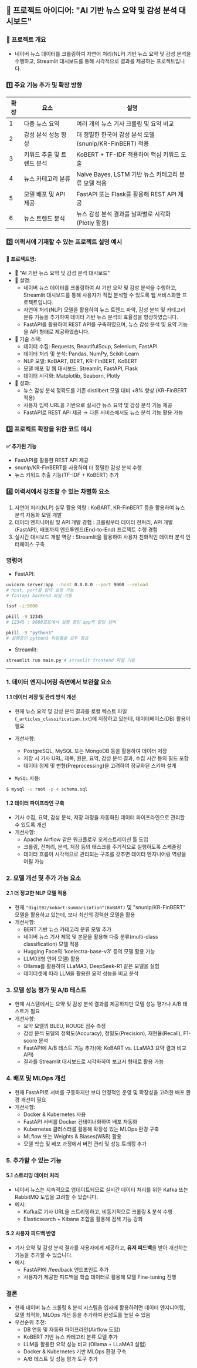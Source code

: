 ## 🚀 프로젝트 아이디어: "AI 기반 뉴스 요약 및 감성 분석 대시보드"

### 📝 프로젝트 개요
- 네이버 뉴스 데이터를 크롤링하여 자연어 처리(NLP) 기반 뉴스 요약 및 감성 분석을 수행하고, Streamlit 대시보드를 통해 시각적으로 결과를 제공하는 프로젝트입니다.

### 1️⃣ 주요 기능 추가 및 확장 방향
|확장|요소|설명|
|---|--------|--------------------|
|1|다중 뉴스 요약|여러 개의 뉴스 기사 크롤링 및 요약 비교|
|2|감성 분석 성능 향상|더 정밀한 한국어 감성 분석 모델(snunlp/KR-FinBERT) 적용|
|3|키워드 추출 및 트렌드 분석|KoBERT + TF-IDF 적용하여 핵심 키워드 도출|
|4|뉴스 카테고리 분류|Naive Bayes, LSTM 기반 뉴스 카테고리 분류 모델 적용|
|5|모델 배포 및 API 제공|FastAPI 또는 Flask를 활용해 REST API 제공|
|6|뉴스 트렌드 분석|뉴스 감성 분석 결과를 날짜별로 시각화(Plotly 활용)|

### 2️⃣ 이력서에 기재할 수 있는 프로젝트 설명 예시

#### 📌 프로젝트명:
- 🚀 "AI 기반 뉴스 요약 및 감성 분석 대시보드"
- 📌 설명:
    - 네이버 뉴스 데이터를 크롤링하여 AI 기반 요약 및 감성 분석을 수행하고, Streamlit 대시보드를 통해 사용자가 직접 분석할 수 있도록 웹 서비스화한 프로젝트입니다.
    - 자연어 처리(NLP) 모델을 활용하여 뉴스 트렌드 파악, 감성 분석 및 카테고리 분류 기능을 추가하여 데이터 기반 뉴스 분석의 효율성을 향상하였습니다.
    - FastAPI를 활용하여 REST API를 구축하였으며, 뉴스 감성 분석 및 요약 기능을 API 형태로 제공하였습니다.
- 📌 기술 스택:
    - 데이터 수집: Requests, BeautifulSoup, Selenium, FastAPI
    - 데이터 처리 및 분석: Pandas, NumPy, Scikit-Learn
    - NLP 모델: KoBART, BERT, KR-FinBERT, KoBERT
    - 모델 배포 및 웹 대시보드: Streamlit, FastAPI, Flask
    - 데이터 시각화: Matplotlib, Seaborn, Plotly
- 📌 성과:
    - 뉴스 감성 분석 정확도를 기존 distilbert 모델 대비 +8% 향상 (KR-FinBERT 적용)
    - 사용자 입력 URL을 기반으로 실시간 뉴스 요약 및 감성 분석 기능 제공
    - FastAPI로 REST API 제공 → 다른 서비스에서도 뉴스 분석 기능 활용 가능

### 3️⃣ 프로젝트 확장을 위한 코드 예시

#### ✅ 추가된 기능
- FastAPI를 활용한 REST API 제공
- snunlp/KR-FinBERT를 사용하여 더 정밀한 감성 분석 수행
- 뉴스 키워드 추출 기능(TF-IDF + KoBERT) 추가

### 4️⃣ 이력서에서 강조할 수 있는 차별화 요소
1. 자연어 처리(NLP) 실무 활용 역량 : KoBART, KR-FinBERT 등을 활용하여 뉴스 분석 자동화 모델 개발
2. 데이터 엔지니어링 및 API 개발 경험 : 크롤링부터 데이터 전처리, API 개발(FastAPI), 배포까지 엔드투엔드(End-to-End) 프로젝트 수행 경험
3. 실시간 대시보드 개발 역량 : Streamlit을 활용하여 사용자 친화적인 데이터 분석 인터페이스 구축

### 명령어
- FastAPI: 

```bash
uvicorn server:app --host 0.0.0.0 --port 9000 --reload
# host, port를 임의 설정 가능
# fastapi backend 파일 기동

lsof -i:9000

pkill -9 12345
# 12345 : 9000포트에서 실행 중인 app의 할당 넘버

pkill -9 "python3"
# 실행중인 python3 파일들을 모두 종료
```

- Streamlit:

```bash
streamlit run main.py # stramlit frontend 파일 기동
```

---

### 1. 데이터 엔지니어링 측면에서 보완할 요소

#### 1.1 데이터 저장 및 관리 방식 개선
- 현재 뉴스 요약 및 감성 분석 결과를 로컬 텍스트 파일(`_articles_classification.txt`)에 저장하고 있는데, 데이터베이스(DB) 활용이 필요
- 개선사항:
    - PostgreSQL, MySQL 또는 MongoDB 등을 활용하여 데이터 저장
    - 저장 시 기사 URL, 제목, 원문, 요약, 감성 분석 결과, 수집 시간 등의 필드 포함
    - 데이터 정제 및 변형(Preprocessing)을 고려하여 정규화된 스키마 설계

- `MySQL` 사용:
```bash
$ mysql -u root -p < schema.sql
```

#### 1.2 데이터 파이프라인 구축
- 기사 수집, 요약, 감성 분석, 저장 과정을 자동화된 데이터 파이프라인으로 관리할 수 있도록 개선
- 개선사항:
    - Apache Airflow 같은 워크플로우 오케스트레이션 툴 도입
    - 크롤링, 전처리, 분석, 저장 등의 태스크를 주기적으로 실행하도록 스케줄링
    - 데이터 흐름이 시각적으로 관리되는 구조를 갖추면 데이터 엔지니어링 역량을 어필 가능

### 2. 모델 개선 및 추가 가능 요소

#### 2.1 더 정교한 NLP 모델 적용
- 현재 `"digit82/kobart-summarization"(KoBART)` 및 "snunlp/KR-FinBERT" 모델을 활용하고 있는데, 보다 최신의 강력한 모델을 활용
- 개선사항:
    - BERT 기반 뉴스 카테고리 분류 모델 추가
    - 네이버 뉴스 기사 제목 및 본문을 활용해 다중 분류(multi-class classification) 모델 적용
    - Hugging Face의 'koelectra-base-v3' 등의 모델 활용 가능
    - LLM(대형 언어 모델) 활용
    - Ollama를 활용하여 LLaMA3, DeepSeek-R1 같은 모델을 실험
    - 데이터셋에 따라 LLM을 활용한 요약 성능을 비교 분석

### 3. 모델 성능 평가 및 A/B 테스트
- 현재 시스템에서는 요약 및 감성 분석 결과를 제공하지만 모델 성능 평가나 A/B 테스트가 필요
- 개선사항:
    - 요약 모델의 BLEU, ROUGE 점수 측정
    - 감성 분석 모델의 정확도(Accuracy), 정밀도(Precision), 재현율(Recall), F1-score 분석
    - FastAPI에 A/B 테스트 기능 추가(예: KoBART vs. LLaMA3 요약 결과 비교 API)
    - 결과를 Streamlit 대시보드로 시각화하여 보고서 형태로 활용 가능

### 4. 배포 및 MLOps 개선
- 현재 FastAPI로 서버를 구동하지만 보다 안정적인 운영 및 확장성을 고려한 배포 환경 개선이 필요
- 개선사항:
    - Docker & Kubernetes 사용
    - FastAPI 서버를 Docker 컨테이너화하여 배포 자동화
    - Kubernetes 클러스터를 활용해 확장성 있는 MLOps 환경 구축
    - MLflow 또는 Weights & Biases(W&B) 활용
    - 모델 학습 및 배포 과정에서 버전 관리 및 성능 트래킹 추가

### 5. 추가할 수 있는 기능

#### 5.1 스트리밍 데이터 처리
- 네이버 뉴스는 지속적으로 업데이트되므로 실시간 데이터 처리를 위한 Kafka 또는 RabbitMQ 도입을 고려할 수 있습니다.
- 예시:
    - Kafka로 기사 URL을 스트리밍하고, 비동기적으로 크롤링 & 분석 수행
    - Elasticsearch + Kibana 조합을 활용해 검색 기능 강화

#### 5.2 사용자 피드백 반영
- 기사 요약 및 감성 분석 결과를 사용자에게 제공하고, **유저 피드백**을 받아 개선하는 기능을 추가할 수 있습니다.
- 예시:
    - FastAPI에 /feedback 엔드포인트 추가
    - 사용자가 제공한 피드백을 학습 데이터로 활용해 모델 Fine-tuning 진행

### 결론
- 현재 네이버 뉴스 크롤링 & 분석 시스템을 입사에 활용하려면 데이터 엔지니어링, 모델 최적화, MLOps 개선 등을 추가하여 완성도를 높일 수 있음
- 우선순위 추천:
    - DB 연동 및 자동화 파이프라인(Airflow 도입)
    - KoBERT 기반 뉴스 카테고리 분류 모델 추가
    - LLM을 활용한 요약 성능 비교 (Ollama + LLaMA3 실험)
    - Docker & Kubernetes 기반 MLOps 환경 구축
    - A/B 테스트 및 성능 평가 도구 추가